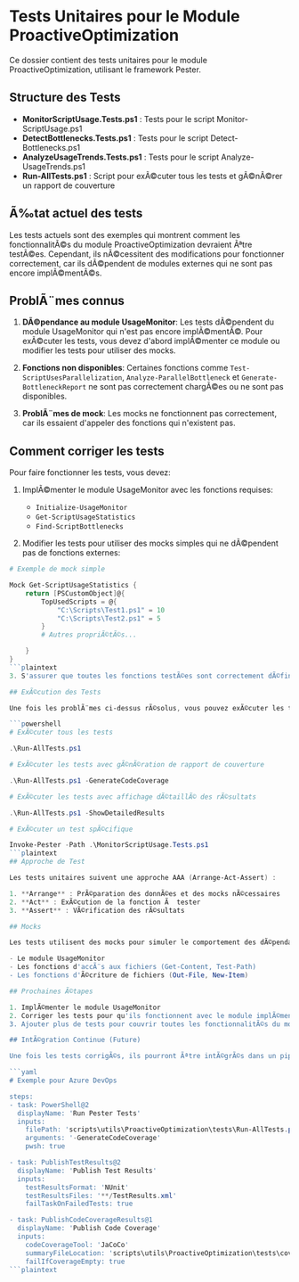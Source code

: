 # Tests Unitaires pour le Module ProactiveOptimization

Ce dossier contient des tests unitaires pour le module ProactiveOptimization, utilisant le framework Pester.

## Structure des Tests

- **MonitorScriptUsage.Tests.ps1** : Tests pour le script Monitor-ScriptUsage.ps1
- **DetectBottlenecks.Tests.ps1** : Tests pour le script Detect-Bottlenecks.ps1
- **AnalyzeUsageTrends.Tests.ps1** : Tests pour le script Analyze-UsageTrends.ps1
- **Run-AllTests.ps1** : Script pour exÃ©cuter tous les tests et gÃ©nÃ©rer un rapport de couverture

## Ã‰tat actuel des tests

Les tests actuels sont des exemples qui montrent comment les fonctionnalitÃ©s du module ProactiveOptimization devraient Ãªtre testÃ©es. Cependant, ils nÃ©cessitent des modifications pour fonctionner correctement, car ils dÃ©pendent de modules externes qui ne sont pas encore implÃ©mentÃ©s.

## ProblÃ¨mes connus

1. **DÃ©pendance au module UsageMonitor**: Les tests dÃ©pendent du module UsageMonitor qui n'est pas encore implÃ©mentÃ©. Pour exÃ©cuter les tests, vous devez d'abord implÃ©menter ce module ou modifier les tests pour utiliser des mocks.

2. **Fonctions non disponibles**: Certaines fonctions comme `Test-ScriptUsesParallelization`, `Analyze-ParallelBottleneck` et `Generate-BottleneckReport` ne sont pas correctement chargÃ©es ou ne sont pas disponibles.

3. **ProblÃ¨mes de mock**: Les mocks ne fonctionnent pas correctement, car ils essaient d'appeler des fonctions qui n'existent pas.

## Comment corriger les tests

Pour faire fonctionner les tests, vous devez:

1. ImplÃ©menter le module UsageMonitor avec les fonctions requises:
   - `Initialize-UsageMonitor`
   - `Get-ScriptUsageStatistics`
   - `Find-ScriptBottlenecks`

2. Modifier les tests pour utiliser des mocks simples qui ne dÃ©pendent pas de fonctions externes:

```powershell
# Exemple de mock simple

Mock Get-ScriptUsageStatistics {
    return [PSCustomObject]@{
        TopUsedScripts = @{
            "C:\Scripts\Test1.ps1" = 10
            "C:\Scripts\Test2.ps1" = 5
        }
        # Autres propriÃ©tÃ©s...

    }
}
```plaintext
3. S'assurer que toutes les fonctions testÃ©es sont correctement dÃ©finies et chargÃ©es avant d'exÃ©cuter les tests.

## ExÃ©cution des Tests

Une fois les problÃ¨mes ci-dessus rÃ©solus, vous pouvez exÃ©cuter les tests avec:

```powershell
# ExÃ©cuter tous les tests

.\Run-AllTests.ps1

# ExÃ©cuter les tests avec gÃ©nÃ©ration de rapport de couverture

.\Run-AllTests.ps1 -GenerateCodeCoverage

# ExÃ©cuter les tests avec affichage dÃ©taillÃ© des rÃ©sultats

.\Run-AllTests.ps1 -ShowDetailedResults

# ExÃ©cuter un test spÃ©cifique

Invoke-Pester -Path .\MonitorScriptUsage.Tests.ps1
```plaintext
## Approche de Test

Les tests unitaires suivent une approche AAA (Arrange-Act-Assert) :

1. **Arrange** : PrÃ©paration des donnÃ©es et des mocks nÃ©cessaires
2. **Act** : ExÃ©cution de la fonction Ã  tester
3. **Assert** : VÃ©rification des rÃ©sultats

## Mocks

Les tests utilisent des mocks pour simuler le comportement des dÃ©pendances externes, notamment :

- Le module UsageMonitor
- Les fonctions d'accÃ¨s aux fichiers (Get-Content, Test-Path)
- Les fonctions d'Ã©criture de fichiers (Out-File, New-Item)

## Prochaines Ã©tapes

1. ImplÃ©menter le module UsageMonitor
2. Corriger les tests pour qu'ils fonctionnent avec le module implÃ©mentÃ©
3. Ajouter plus de tests pour couvrir toutes les fonctionnalitÃ©s du module ProactiveOptimization

## IntÃ©gration Continue (Future)

Une fois les tests corrigÃ©s, ils pourront Ãªtre intÃ©grÃ©s dans un pipeline CI/CD pour assurer la qualitÃ© du code :

```yaml
# Exemple pour Azure DevOps

steps:
- task: PowerShell@2
  displayName: 'Run Pester Tests'
  inputs:
    filePath: 'scripts\utils\ProactiveOptimization\tests\Run-AllTests.ps1'
    arguments: '-GenerateCodeCoverage'
    pwsh: true

- task: PublishTestResults@2
  displayName: 'Publish Test Results'
  inputs:
    testResultsFormat: 'NUnit'
    testResultsFiles: '**/TestResults.xml'
    failTaskOnFailedTests: true

- task: PublishCodeCoverageResults@1
  displayName: 'Publish Code Coverage'
  inputs:
    codeCoverageTool: 'JaCoCo'
    summaryFileLocation: 'scripts\utils\ProactiveOptimization\tests\coverage.xml'
    failIfCoverageEmpty: true
```plaintext